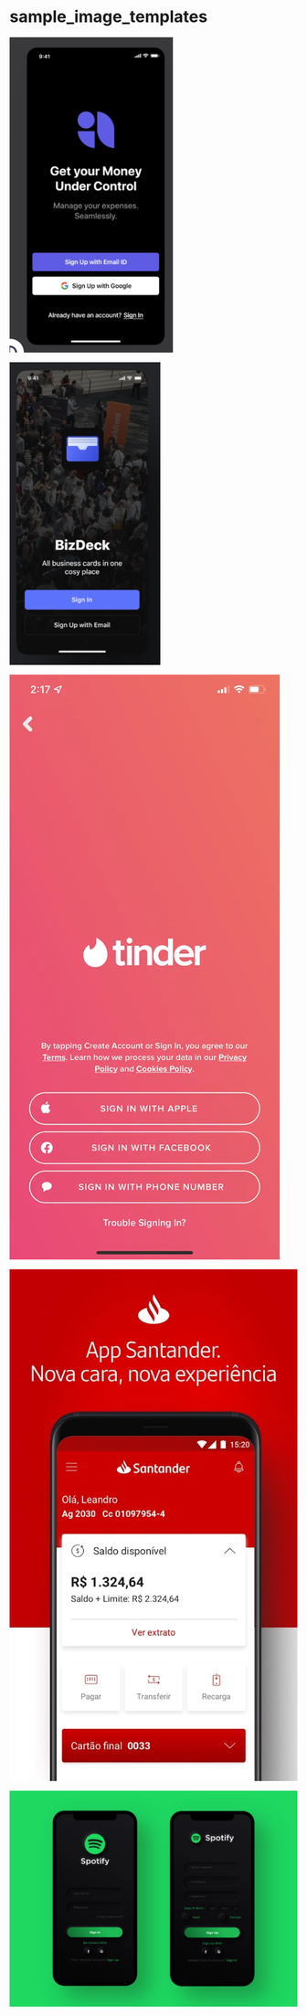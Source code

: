 # sample_image_templates




![image](https://github.com/Bwolfs2/sample_image_templates/blob/main/unknown%20(1).png)



![image](https://github.com/Bwolfs2/sample_image_templates/blob/main/unknown.png)



![image](https://github.com/Bwolfs2/sample_image_templates/blob/main/61787b7ae100ad00181dd774.png)




![image](https://github.com/Bwolfs2/sample_image_templates/blob/main/unnamed.webp)



![image](https://github.com/Bwolfs2/sample_image_templates/blob/main/1_-_login___register-01_4x.png)

